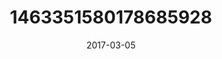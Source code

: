---
title: "1463351580178685928"
image: "2017-03-05 09.05.23 1463351580178685928_46248401"
date: "2017-03-05"
type: "photo"
---